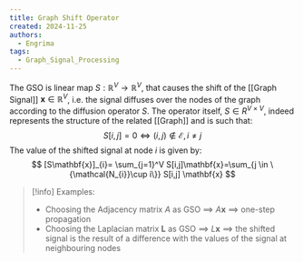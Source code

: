 ```yaml
---
title: Graph Shift Operator
created: 2024-11-25
authors:
  - Engrima
tags:
  - Graph_Signal_Processing
---
```

The GSO is linear map $S:\mathbb{R}^V\rightarrow \mathbb{R}^V$, that causes the shift of the [[Graph Signal]] $\mathbf{x}\in \mathbb{R}^V$, i.e. the signal diffuses over the nodes of the graph according to the diffusion operator $S$.
The operator itself, $S \in R^{V \times V}$, indeed represents the structure of the related [[Graph]] and is such that:
$$
S[i,j]=0 \iff (i,j) \not\in \mathcal{E}, i \neq j
$$
The value of the shifted signal at node $i$ is given by:
$$
[S\mathbf{x}]_{i}= \sum_{j=1}^V S[i,j]\mathbf{x}=\sum_{j \in \{\mathcal{N_{i}}\cup i\}} S[i,j] \mathbf{x}
$$
>[!info] Examples:
>- Choosing the Adjacency matrix $A$ as GSO $\implies$ $A\mathbf{x}$ $\implies$ one-step propagation
>- Choosing the Laplacian matrix $\mathbf{L}$ as GSO $\implies$ $L\mathbf{x}$ $\implies$ the shifted signal is the result of a difference with the values of the signal at neighbouring nodes

